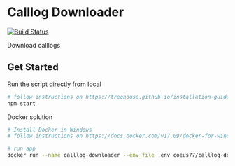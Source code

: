 # Calllog Downloader

[![Build Status](https://travis-ci.com/PXMYH/calllog-downloader.svg?branch=master)](https://travis-ci.com/PXMYH/calllog-downloader)

Download calllogs

## Get Started

Run the script directly from local

```bash
# follow instructions on https://treehouse.github.io/installation-guides/windows/node-windows.html to install node and npm on windows
npm start
```

Docker solution

```bash
# Install Docker in Windows
# follow instructions on https://docs.docker.com/v17.09/docker-for-windows/install/

# run app
docker run --name calllog-downloader --env_file .env coeus77/calllog-downloader
```
